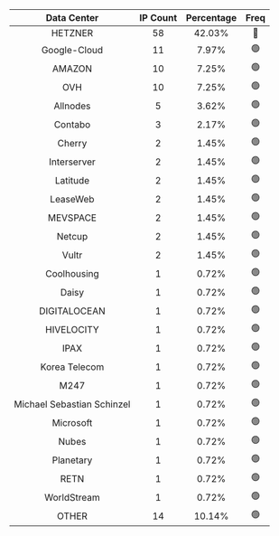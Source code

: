 | Data Center | IP Count | Percentage | Freq |
|:------------:|:--------:|:-----------:|:-----:|
| HETZNER | 58 | 42.03% | 🔴 |
| Google-Cloud | 11 | 7.97% | 🟢 |
| AMAZON | 10 | 7.25% | 🟢 |
| OVH | 10 | 7.25% | 🟢 |
| Allnodes | 5 | 3.62% | 🟢 |
| Contabo | 3 | 2.17% | 🟢 |
| Cherry | 2 | 1.45% | 🟢 |
| Interserver | 2 | 1.45% | 🟢 |
| Latitude | 2 | 1.45% | 🟢 |
| LeaseWeb | 2 | 1.45% | 🟢 |
| MEVSPACE | 2 | 1.45% | 🟢 |
| Netcup | 2 | 1.45% | 🟢 |
| Vultr | 2 | 1.45% | 🟢 |
| Coolhousing | 1 | 0.72% | 🟢 |
| Daisy | 1 | 0.72% | 🟢 |
| DIGITALOCEAN | 1 | 0.72% | 🟢 |
| HIVELOCITY | 1 | 0.72% | 🟢 |
| IPAX | 1 | 0.72% | 🟢 |
| Korea Telecom | 1 | 0.72% | 🟢 |
| M247 | 1 | 0.72% | 🟢 |
| Michael Sebastian Schinzel | 1 | 0.72% | 🟢 |
| Microsoft | 1 | 0.72% | 🟢 |
| Nubes | 1 | 0.72% | 🟢 |
| Planetary | 1 | 0.72% | 🟢 |
| RETN | 1 | 0.72% | 🟢 |
| WorldStream | 1 | 0.72% | 🟢 |
| OTHER | 14 | 10.14% | 🟢 |